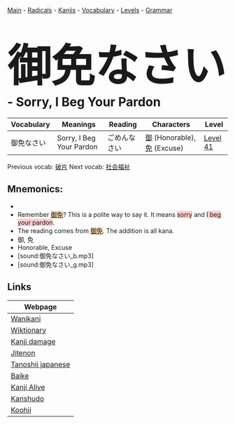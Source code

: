 <style> bigfont {font-size: 100px}</style>
[Main](../README.md) -
[Radicals](../radicals.md) -
[Kanjis](../kanjis.md) -
[Vocabulary](../vocabulary.md) -
[Levels](../levels.md) -
[Grammar](../grammar.md)
# <bigfont> 御免なさい</bigfont> - Sorry, I Beg Your Pardon 

| Vocabulary | Meanings | Reading | Characters | Level |
| --- | --- | --- | --- | --- |
| 御免なさい | Sorry, I Beg Your Pardon | ごめんなさい |  [御](../kanjis/御.md) (Honorable), [免](../kanjis/免.md) (Excuse) | [Level 41](../levels/wk_level41.md) |

Previous vocab: [破片](破片.md) Next vocab: [社会福祉](社会福祉.md) 

## Mnemonics:

* 
* Remember <span style="background-color:#fed8b1"> [御免](https://jisho.org/search/御免)</span>? This is a polite way to say it. It means <span style="background-color:#ffcccb"> sorry</span> and <span style="background-color:#ffcccb"> I beg your pardon</span>.
* The reading comes from <span style="background-color:#fed8b1"> [御免](https://jisho.org/search/御免)</span>. The addition is all kana.
* 御, 免
* Honorable, Excuse
* [sound:御免なさい_b.mp3]
* [sound:御免なさい_g.mp3]


## Links 

| Webpage |
| --- |
| [Wanikani          ](https://www.wanikani.com/kanji/御免なさい) |
| [Wiktionary        ](https://en.wiktionary.org/wiki/御免なさい) |
| [Kanji damage      ](http://www.kanjidamage.com/kanji/search?utf8=✓&q=御免なさい) |
| [Jitenon           ](https://jitenon.com/kanji/御免なさい) |
| [Tanoshii japanese ](https://www.tanoshiijapanese.com/dictionary/kanji.cfm?k=御免なさい) |
| [Baike             ](https://baike.baidu.com/item/御免なさい) |
| [Kanji Alive       ](https://app.kanjialive.com/御免なさい) |
| [Kanshudo          ](https://www.kanshudo.com/searchmn?q=御免なさい) |
| [Koohii            ](https://kanji.koohii.com/study/kanji/御免なさい) |
